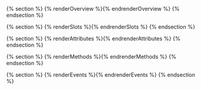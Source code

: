 {% section %}
{% renderOverview %}{% endrenderOverview %}
{% endsection %}

{% section %}
{% renderSlots %}{% endrenderSlots %}
{% endsection %}

{% section %}
{% renderAttributes %}{% endrenderAttributes %}
{% endsection %}

{% section %}
{% renderMethods %}{% endrenderMethods %}
{% endsection %}

{% section %}
{% renderEvents %}{% endrenderEvents %}
{% endsection %}